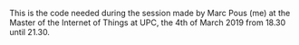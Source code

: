 
This is the code needed during the session made by Marc Pous (me) at the Master of the Internet of Things at UPC, the 4th of March 2019 from 18.30 until 21.30.
